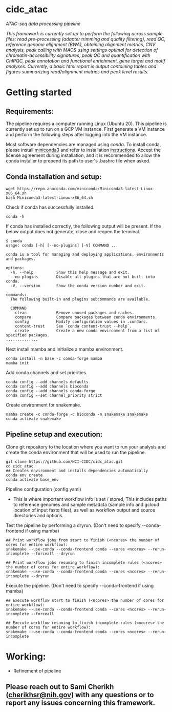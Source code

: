 # cidc_atac

*ATAC-seq data processing pipeline* 

*This framework is currently
set up to perform the following across sample files: read pre-processing (adapter trimming and quality filtering), read QC, reference
genome alignment (BWA), obtaining alignment metrics, CNV analysis, peak calling with MACS using settings optimal for detection of chromatin-accessibility signatures, peak QC and quantification with ChIPQC, peak annotation and functional enrichment, gene target and motif analyses. 
Currently, a basic html report is output containing tables and figures summarizing read/alignment metrics and peak level results.*

# Getting started

## Requirements:

The pipeline requires a computer running Linux (Ubuntu 20). This pipeline is currently set up to run on a GCP VM instance. First generate a VM instance and perform the following steps after logging into the VM instance.

Most software dependencies are managed using *conda*. To install conda, please install [miniconda3](https://conda.io/miniconda.html) and refer to installation [instructions](https://conda.io/projects/conda/en/latest/user-guide/install/index.html).
Accept the license agreement during installation, and it is recommended to allow the conda installer to prepend its path to user's .bashrc file when asked.

## Conda installation and setup:

```
wget https://repo.anaconda.com/miniconda/Miniconda3-latest-Linux-x86_64.sh
bash Miniconda3-latest-Linux-x86_64.sh
```

Check if conda has successfully installed.

```
conda -h
```

If conda has installed correctly, the following output will be present.
If the below output does not generate, close and reopen the terminal.

```
$ conda
usage: conda [-h] [--no-plugins] [-V] COMMAND ...

conda is a tool for managing and deploying applications, environments and packages.

options:
  -h, --help          Show this help message and exit.
  --no-plugins        Disable all plugins that are not built into conda.
  -V, --version       Show the conda version number and exit.

commands:
  The following built-in and plugins subcommands are available.

  COMMAND
    clean             Remove unused packages and caches.
    compare           Compare packages between conda environments.
    config            Modify configuration values in .condarc.
    content-trust     See `conda content-trust --help`.
    create            Create a new conda environment from a list of specified packages.
..............
```

Next install mamba and initialize a mamba environment.
```
conda install -n base -c conda-forge mamba
mamba init
```

Add conda channels and set priorities.
```
conda config --add channels defaults
conda config --add channels bioconda
conda config --add channels conda-forge
conda config --set channel_priority strict
```

Create environment for snakemake.
```
mamba create -c conda-forge -c bioconda -n snakemake snakemake
conda activate snakemake
```


## Pipeline setup and execution:
Clone git repository to the location where you want to run your analysis and create the conda environment that will be used to run the pipeline.
```
git clone https://github.com/NCI-CIDC/cidc_atac.git
cd cidc_atac
## Creates environment and installs dependencies automatically
conda env create
conda activate base_env
```
Pipeline configuration (config.yaml)
* This is where important workflow info is set / stored, This includes paths to reference genomes and sample metadata (sample info and gcloud location of input fastq files), as well as workflow output and source directories and options.


Test the pipeline by performing a dryrun. (Don't need to specify --conda-frontend if using mamba)
```
## Print workflow jobs from start to finish (<ncores> the number of cores for entire workflow):
snakemake --use-conda --conda-frontend conda --cores <ncores> --rerun-incomplete --forceall --dryrun

## Print workflow jobs resuming to finish incomplete rules (<ncores> the number of cores for entire workflow):
snakemake --use-conda --conda-frontend conda --cores <ncores> --rerun-incomplete --dryrun
```

Execute the pipeline. (Don't need to specify --conda-frontend if using mamba)
```
## Execute workflow start to finish (<ncores> the number of cores for entire workflow):
snakemake --use-conda --conda-frontend conda --cores <ncores> --rerun-incomplete --forceall

## Execute workflow resuming to finish incomplete rules (<ncores> the number of cores for entire workflow):
snakemake --use-conda --conda-frontend conda --cores <ncores> --rerun-incomplete
```

# Working:
* Refinement of pipeline


## Please reach out to Sami Cherikh (cherikhsr@nih.gov) with any questions or to report any issues concerning this framework.
